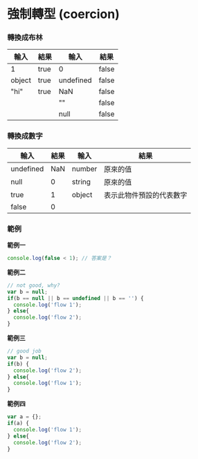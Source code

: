 # 強制轉型 (coercion)

### 轉換成布林

輸入       | 結果      | 輸入     | 結果
----------|----------|----------|----------
1         | true     | 0        | false
object    | true     | undefined| false
"hi"      | true     | NaN      | false
          |          | ""       | false     
          |          | null     | false

### 轉換成數字

輸入       | 結果      | 輸入     | 結果
----------|----------|----------|----------
undefined | NaN      | number   | 原來的值
null      | 0        | string   | 原來的值
true      | 1        | object   | 表示此物件預設的代表數字
false     | 0

### 範例

**範例一**

```js
console.log(false < 1); // 答案是？
```

**範例二**

```js
// not good, why?
var b = null;
if(b == null || b == undefined || b == '') {
  console.log('flow 1');
} else{
  console.log('flow 2');
}
```

**範例三**

```js
// good job
var b = null;
if(b) {
  console.log('flow 2');
} else{
  console.log('flow 1');
}
```

**範例四**

```js
var a = {};
if(a) {
  console.log('flow 1');
} else{
  console.log('flow 2');
}
```